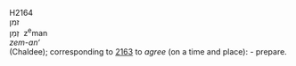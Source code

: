 H2164  
זמן  
זְמַן ‎ z<sup>e</sup>man  
*zem-an‘*  
(Chaldee); corresponding to [2163](h2163) to *agree* (on a time and
place): - prepare.  
